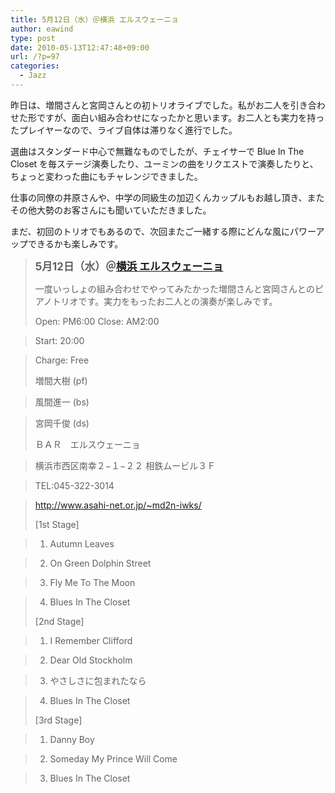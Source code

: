 ```yaml
---
title: 5月12日（水）＠横浜 エルスウェーニョ
author: eawind
type: post
date: 2010-05-13T12:47:48+09:00
url: /?p=97
categories:
  - Jazz
---
```

昨日は、増間さんと宮岡さんとの初トリオライブでした。私がお二人を引き合わせた形ですが、面白い組み合わせになったかと思います。お二人とも実力を持ったプレイヤーなので、ライブ自体は滞りなく進行でした。

選曲はスタンダード中心で無難なものでしたが、チェイサーで Blue In The Closet を毎ステージ演奏したり、ユーミンの曲をリクエストで演奏したりと、ちょっと変わった曲にもチャレンジできました。

仕事の同僚の井原さんや、中学の同級生の加辺くんカップルもお越し頂き、またその他大勢のお客さんにも聞いていただきました。

まだ、初回のトリオでもあるので、次回またご一緒する際にどんな風にパワーアップできるかも楽しみです。

> **<big>5月12日（水）＠<a href="http://www.asahi-net.or.jp/~md2n-iwks/" target="_blank">横浜 エルスウェーニョ</a></big>**
>
> 一度いっしょの組み合わせでやってみたかった増間さんと宮岡さんとのピアノトリオです。実力をもったお二人との演奏が楽しみです。
>
> Open: PM6:00 Close: AM2:00

> Start: 20:00

> Charge: Free
>
> 増間大樹 (pf)

> 風間進一 (bs)

> 宮岡千俊 (ds)
>
> ＢＡＲ　エルスウェーニョ

> 横浜市西区南幸２−１−２２ 相鉄ムービル３Ｆ

> TEL:045-322-3014

> <a href="http://www.asahi-net.or.jp/~md2n-iwks/" target="_blank">http://www.asahi-net.or.jp/~md2n-iwks/</a>
>
> [1st Stage]

> 1. Autumn Leaves

> 2. On Green Dolphin Street

> 3. Fly Me To The Moon

> 4. Blues In The Closet
>
> [2nd Stage]

> 1. I Remember Clifford

> 2. Dear Old Stockholm

> 3. やさしさに包まれたなら

> 4. Blues In The Closet
>
> [3rd Stage]

> 1. Danny Boy

> 2. Someday My Prince Will Come

> 3. Blues In The Closet
